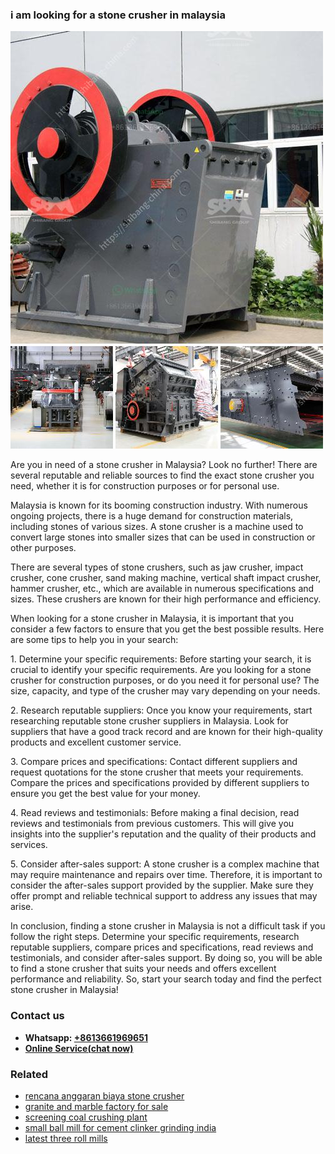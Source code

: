 <h3>i am looking for a stone crusher in malaysia</h3><img src='1704951869.jpg' alt=''><p>Are you in need of a stone crusher in Malaysia? Look no further! There are several reputable and reliable sources to find the exact stone crusher you need, whether it is for construction purposes or for personal use.</p><p>Malaysia is known for its booming construction industry. With numerous ongoing projects, there is a huge demand for construction materials, including stones of various sizes. A stone crusher is a machine used to convert large stones into smaller sizes that can be used in construction or other purposes.</p><p>There are several types of stone crushers, such as jaw crusher, impact crusher, cone crusher, sand making machine, vertical shaft impact crusher, hammer crusher, etc., which are available in numerous specifications and sizes. These crushers are known for their high performance and efficiency.</p><p>When looking for a stone crusher in Malaysia, it is important that you consider a few factors to ensure that you get the best possible results. Here are some tips to help you in your search:</p><p>1. Determine your specific requirements: Before starting your search, it is crucial to identify your specific requirements. Are you looking for a stone crusher for construction purposes, or do you need it for personal use? The size, capacity, and type of the crusher may vary depending on your needs.</p><p>2. Research reputable suppliers: Once you know your requirements, start researching reputable stone crusher suppliers in Malaysia. Look for suppliers that have a good track record and are known for their high-quality products and excellent customer service.</p><p>3. Compare prices and specifications: Contact different suppliers and request quotations for the stone crusher that meets your requirements. Compare the prices and specifications provided by different suppliers to ensure you get the best value for your money.</p><p>4. Read reviews and testimonials: Before making a final decision, read reviews and testimonials from previous customers. This will give you insights into the supplier's reputation and the quality of their products and services.</p><p>5. Consider after-sales support: A stone crusher is a complex machine that may require maintenance and repairs over time. Therefore, it is important to consider the after-sales support provided by the supplier. Make sure they offer prompt and reliable technical support to address any issues that may arise.</p><p>In conclusion, finding a stone crusher in Malaysia is not a difficult task if you follow the right steps. Determine your specific requirements, research reputable suppliers, compare prices and specifications, read reviews and testimonials, and consider after-sales support. By doing so, you will be able to find a stone crusher that suits your needs and offers excellent performance and reliability. So, start your search today and find the perfect stone crusher in Malaysia!</p><h3>Contact us</h3><ul><li><strong>Whatsapp:&nbsp;<a href="https://wa.me/8613661969651">+8613661969651</a></strong></li><li><a href="https://swt.shibang-china.com/?git&amp;zhl&amp;i am looking for a stone crusher in malaysia"><strong>Online Service(chat now)</strong></a></li></ul><h3>Related</h3><ul><li><a href='rencana anggaran biaya stone crusher.md'>rencana anggaran biaya stone crusher</a></li><li><a href='granite and marble factory for sale.md'>granite and marble factory for sale</a></li><li><a href='screening coal crushing plant.md'>screening coal crushing plant</a></li><li><a href='small ball mill for cement clinker grinding india.md'>small ball mill for cement clinker grinding india</a></li><li><a href='latest three roll mills.md'>latest three roll mills</a></li></ul>